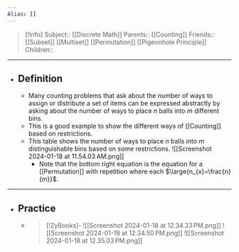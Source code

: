 ```yaml
---
Alias: []
---
```

> [!Info]
> Subject:: [[Discrete Math]]
> Parents:: [[Counting]]
> Friends:: [[Subset]] [[Multiset]] [[Permutation]] [[Pigeonhole Principle]]
> Children:: 
---
- ## Definition
	- Many counting problems that ask about the number of ways to assign or distribute a set of items can be expressed abstractly by asking about the number of ways to place $n$ balls into $m$ different bins.
	- This is a good example to show the different ways of [[Counting]] based on restrictions.
	- This table shows the number of ways to place $n$ balls into $m$ distinguishable bins based on some restrictions.
	  ![[Screenshot 2024-01-18 at 11.54.03 AM.png]]
		- Note that the bottom right equation is the equation for a [[Permutation]] with repetition where each $\large{n_{x}=\frac{n}{m}}$.
---
- ## Practice
	- > [!ZyBooks]-
	  > ![[Screenshot 2024-01-18 at 12.34.33 PM.png]]
	  > ![[Screenshot 2024-01-18 at 12.34.50 PM.png]]
	  > ![[Screenshot 2024-01-18 at 12.35.03 PM.png]]